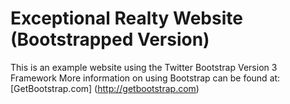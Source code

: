 # Exceptional Realty Website (Bootstrapped Version)

This is an example website using the Twitter Bootstrap Version 3 Framework
More information on using Bootstrap can be found at: 
[GetBootstrap.com] (http://getbootstrap.com)

